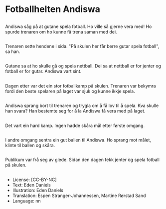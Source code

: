 # Fotballhelten Andiswa

##
Andiswa såg på at gutane spela fotball. Ho ville så gjerne vera med! Ho spurde trenaren om ho kunne få trena saman med dei.

##
Trenaren sette hendene i sida. "På skulen her får berre gutar spela fotball", sa han.

##
Gutane sa at ho skulle gå og spela nettball. Dei sa at nettball er for jenter og fotball er for gutar. Andiswa vart sint.

##
Dagen etter var det ein stor fotballkamp på skulen. Trenaren var bekymra fordi den beste spelaren på laget var sjuk og kunne ikkje spela.

##
Andiswa sprang bort til trenaren og trygla om å få lov til å spela. Kva skulle han svara? Han bestemte seg for å la Andiswa få vera med på laget.

##
Det vart ein hard kamp. Ingen hadde skåra mål etter første omgang.

##
I andre omgang sentra ein gut ballen til Andiswa. Ho sprang mot målet, klinte til ballen og skåra.

##
Publikum var frå seg av glede. Sidan den dagen fekk jenter òg spela fotball på skulen.

##
* License: [CC-BY-NC]
* Text: Eden Daniels
* Illustration: Eden Daniels
* Translation: Espen Stranger-Johannessen, Martine Rørstad Sand
* Language: nn
